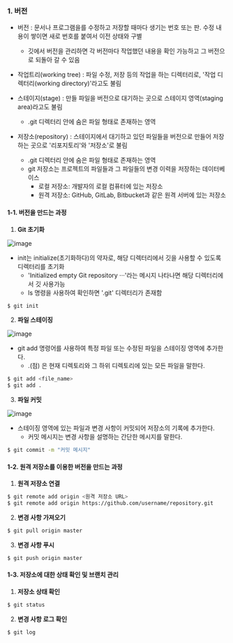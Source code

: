 ### 1. 버전
* 버전 : 문서나 프로그램을를 수정하고 저장할 때마다 생기는 번호 또는 판. 수정 내용이 쌓이면 새로 번호를 붙여서 이전 상태와 구별
  * 깃에서 버전을 관리하면 각 버전마다 작업했던 내용을 확인 가능하고 그 버전으로 되돌아 갈 수 있음 


* 작업트리(working tree) : 파일 수정, 저장 등의 작업을 하는 디렉터리로, '작업 디렉터리(working directory)'라고도 불림

* 스테이지(stage) : 만들 파일을 버전으로 대기하는 곳으로 스테이지 영역(staging area)라고도 불림
  * .git 디렉터리 안에 숨은 파일 형태로 존재하는 영역

* 저장소(repository) : 스테이지에서 대기하고 있던 파일들을 버전으로 만들어 저장하는 곳으로 '리포지토리'와 '저장소'로 불림
  * .git 디렉터리 안에 숨은 파일 형태로 존재하는 영역
  * git 저장소는 프로젝트의 파일들과 그 파일들의 변경 이력을 저장하는 데이터베이스
    * 로컬 저장소: 개발자의 로컬 컴퓨터에 있는 저장소
    * 원격 저장소: GitHub, GitLab, Bitbucket과 같은 원격 서버에 있는 저장소

#### 1-1. 버전을 만드는 과정
1) **Git 초기화**

![image](https://github.com/YouAndMeToo3323/TIL/assets/126636390/d23a8b2b-13fd-40ea-88a4-6a2db32945a8)

* init는 initialize(초기화하다)의 약자로, 해당 디렉터리에서 깃을 사용할 수 있도록 디렉터리를 초기화
  * 'Initialized empty Git repository ···'라는 메시지 나타나면 해당 디렉터리에서 깃 사용가능
  * ls 명령을 사용하여 확인하면 '.git' 디렉터리가 존재함

```bash
$ git init
```

2) **파일 스테이징**

![image](https://github.com/YouAndMeToo3323/TIL/assets/126636390/412a2bc4-c1e2-43ed-8343-f8a93bf83a89)

* git add 명령어를 사용하여 특정 파일 또는 수정된 파일을 스테이징 영역에 추가한다.
  *  .(점) 은 현재 디렉토리와 그 하위 디렉토리에 있는 모든 파일을 말한다.

```bash
$ git add <file_name>
$ git add .
```

3) **파일 커밋**

![image](https://github.com/YouAndMeToo3323/TIL/assets/126636390/d02ca953-ee28-42ae-9c42-63aa8715b0ca)

* 스테이징 영역에 있는 파일과 변경 사항이 커밋되어 저장소의 기록에 추가한다.
  * 커밋 메시지는 변경 사항을 설명하는 간단한 메시지를 말한다.
 
```bash
$ git commit -m "커밋 메시지"
```

#### 1-2. 원격 저장소를 이용한 버전을 만드는 과정
1) **원격 저장소 연결**

```bash
$ git remote add origin <원격 저장소 URL>
$ git remote add origin https://github.com/username/repository.git
```

2) **변경 사항 가져오기**


```bash
$ git pull origin master
```

3) **변경 사항 푸시**

```bash
$ git push origin master
```

#### 1-3. 저장소에 대한 상태 확인 및 브랜치 관리
1) **저장소 상태 확인**

```bash
$ git status
```

2) **변경 사항 로그 확인**

```bash
$ git log
```





